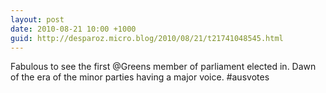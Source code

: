 ```yaml
---
layout: post
date: 2010-08-21 10:00 +1000
guid: http://desparoz.micro.blog/2010/08/21/t21741048545.html
---
```

Fabulous to see the first @Greens member of parliament elected in. Dawn of the era of the minor parties having a major voice. #ausvotes
